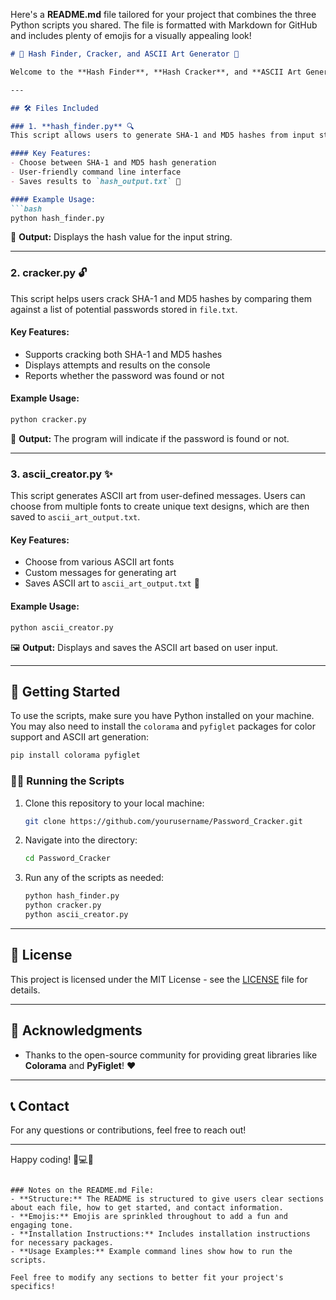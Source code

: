 Here's a **README.md** file tailored for your project that combines the three Python scripts you shared. The file is formatted with Markdown for GitHub and includes plenty of emojis for a visually appealing look!

```markdown
# 🐍 Hash Finder, Cracker, and ASCII Art Generator 🎨

Welcome to the **Hash Finder**, **Hash Cracker**, and **ASCII Art Generator** project! This repository contains three Python scripts that provide functionalities for hashing strings, cracking hashes, and generating ASCII art. Below is a brief overview of each script. 

---

## 🛠️ Files Included

### 1. **hash_finder.py** 🔍
This script allows users to generate SHA-1 and MD5 hashes from input strings. It also saves the generated hashes to a file named `hash_output.txt`.

#### Key Features:
- Choose between SHA-1 and MD5 hash generation
- User-friendly command line interface
- Saves results to `hash_output.txt` 📁

#### Example Usage:
```bash
python hash_finder.py
```
🌟 **Output:** Displays the hash value for the input string.

---

### 2. **cracker.py** 🔓
This script helps users crack SHA-1 and MD5 hashes by comparing them against a list of potential passwords stored in `file.txt`. 

#### Key Features:
- Supports cracking both SHA-1 and MD5 hashes
- Displays attempts and results on the console
- Reports whether the password was found or not

#### Example Usage:
```bash
python cracker.py
```
🔑 **Output:** The program will indicate if the password is found or not.

---

### 3. **ascii_creator.py** ✨
This script generates ASCII art from user-defined messages. Users can choose from multiple fonts to create unique text designs, which are then saved to `ascii_art_output.txt`.

#### Key Features:
- Choose from various ASCII art fonts
- Custom messages for generating art
- Saves ASCII art to `ascii_art_output.txt` 📖

#### Example Usage:
```bash
python ascii_creator.py
```
🖼️ **Output:** Displays and saves the ASCII art based on user input.

---

## 🚀 Getting Started

To use the scripts, make sure you have Python installed on your machine. You may also need to install the `colorama` and `pyfiglet` packages for color support and ASCII art generation:

```bash
pip install colorama pyfiglet
```

### 🧑‍💻 Running the Scripts
1. Clone this repository to your local machine:
   ```bash
   git clone https://github.com/yourusername/Password_Cracker.git
   ```
2. Navigate into the directory:
   ```bash
   cd Password_Cracker
   ```
3. Run any of the scripts as needed:
   ```bash
   python hash_finder.py
   python cracker.py
   python ascii_creator.py
   ```

---

## 📄 License
This project is licensed under the MIT License - see the [LICENSE](LICENSE) file for details.

---

## 🎉 Acknowledgments
- Thanks to the open-source community for providing great libraries like **Colorama** and **PyFiglet**! ❤️

---

## 📞 Contact
For any questions or contributions, feel free to reach out!

---

Happy coding! 🐍💻✨
```

### Notes on the README.md File:
- **Structure:** The README is structured to give users clear sections about each file, how to get started, and contact information.
- **Emojis:** Emojis are sprinkled throughout to add a fun and engaging tone.
- **Installation Instructions:** Includes installation instructions for necessary packages.
- **Usage Examples:** Example command lines show how to run the scripts.

Feel free to modify any sections to better fit your project's specifics!